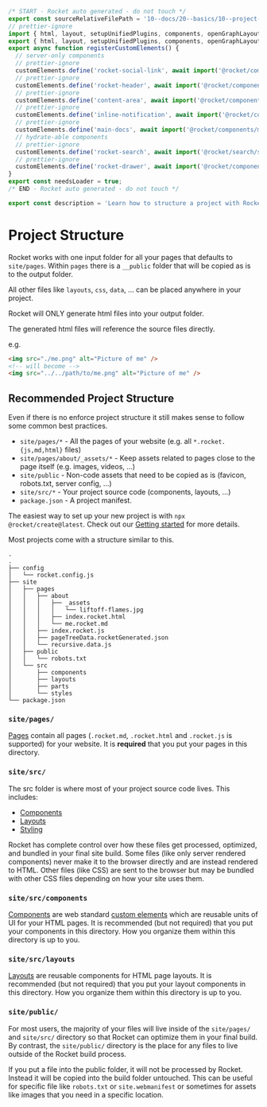 ```js server
/* START - Rocket auto generated - do not touch */
export const sourceRelativeFilePath = '10--docs/20--basics/10--project-structure.rocket.md';
// prettier-ignore
import { html, layout, setupUnifiedPlugins, components, openGraphLayout } from '../../recursive.data.js';
export { html, layout, setupUnifiedPlugins, components, openGraphLayout };
export async function registerCustomElements() {
  // server-only components
  // prettier-ignore
  customElements.define('rocket-social-link', await import('@rocket/components/social-link.js').then(m => m.RocketSocialLink));
  // prettier-ignore
  customElements.define('rocket-header', await import('@rocket/components/header.js').then(m => m.RocketHeader));
  // prettier-ignore
  customElements.define('content-area', await import('@rocket/components/content-area.js').then(m => m.ContentArea));
  // prettier-ignore
  customElements.define('inline-notification', await import('@rocket/components/inline-notification.js').then(m => m.InlineNotification));
  // prettier-ignore
  customElements.define('main-docs', await import('@rocket/components/main-docs.js').then(m => m.MainDocs));
  // hydrate-able components
  // prettier-ignore
  customElements.define('rocket-search', await import('@rocket/search/search.js').then(m => m.RocketSearch));
  // prettier-ignore
  customElements.define('rocket-drawer', await import('@rocket/components/drawer.js').then(m => m.RocketDrawer));
}
export const needsLoader = true;
/* END - Rocket auto generated - do not touch */

export const description = 'Learn how to structure a project with Rocket.';
```

# Project Structure

Rocket works with one input folder for all your pages that defaults to `site/pages`.
Within `pages` there is a `__public` folder that will be copied as is to the output folder.

All other files like `layouts`, `css`, `data`, ... can be placed anywhere in your project.

<inline-notification>

Rocket will ONLY generate html files into your output folder.

</inline-notification>

The generated html files will reference the source files directly.

e.g.

```html
<img src="./me.png" alt="Picture of me" />
<!-- will become -->
<img src="../../path/to/me.png" alt="Picture of me" />
```

## Recommended Project Structure

Even if there is no enforce project structure it still makes sense to follow some common best practices.

- `site/pages/*` - All the pages of your website (e.g. all `*.rocket.{js,md,html}` files)
- `site/pages/about/_assets/*` - Keep assets related to pages close to the page itself (e.g. images, videos, ...)
- `site/public` - Non-code assets that need to be copied as is (favicon, robots.txt, server config, ...)
- `site/src/*` - Your project source code (components, layouts, ...)
- `package.json` - A project manifest.

The easiest way to set up your new project is with `npx @rocket/create@latest`. Check out our [Getting started](../10--setup/10--getting-started.rocket.md) for more details.

Most projects come with a structure similar to this.

```
.
.
├── config
│   └── rocket.config.js
├── site
│   ├── pages
│   │   ├── about
│   │   │   ├── _assets
│   │   │   │   └── liftoff-flames.jpg
│   │   │   ├── index.rocket.html
│   │   │   └── me.rocket.md
│   │   ├── index.rocket.js
│   │   ├── pageTreeData.rocketGenerated.json
│   │   └── recursive.data.js
│   ├── public
│   │   └── robots.txt
│   └── src
│       ├── components
│       ├── layouts
│       ├── parts
│       └── styles
└── package.json
```

### `site/pages/`

[Pages](./20--pages.rocket.md) contain all pages (`.rocket.md`, `.rocket.html` and `.rocket.js` is supported) for your website. It is **required** that you put your pages in this directory.

### `site/src/`

The src folder is where most of your project source code lives. This includes:

- [Components](./40--components.rocket.md)
- [Layouts](./50--layouts.rocket.md)
- [Styling](../30--guides/70--styles-and-css.rocket.md)

Rocket has complete control over how these files get processed, optimized, and bundled in your final site build. Some files (like only server rendered components) never make it to the browser directly and are instead rendered to HTML. Other files (like CSS) are sent to the browser but may be bundled with other CSS files depending on how your site uses them.

### `site/src/components`

[Components](./40--components.rocket.md) are web standard [custom elements](https://developer.mozilla.org/en-US/docs/Web/Web_Components/Using_custom_elements) which are reusable units of UI for your HTML pages. It is recommended (but not required) that you put your components in this directory. How you organize them within this directory is up to you.

### `site/src/layouts`

[Layouts](./50--layouts.rocket.md) are reusable components for HTML page layouts. It is recommended (but not required) that you put your layout components in this directory. How you organize them within this directory is up to you.

### `site/public/`

For most users, the majority of your files will live inside of the `site/pages/` and `site/src/` directory so that Rocket can optimize them in your final build. By contrast, the `site/public/` directory is the place for any files to live outside of the Rocket build process.

If you put a file into the public folder, it will not be processed by Rocket. Instead it will be copied into the build folder untouched. This can be useful for specific file like `robots.txt` or `site.webmanifest` or sometimes for assets like images that you need in a specific location.
